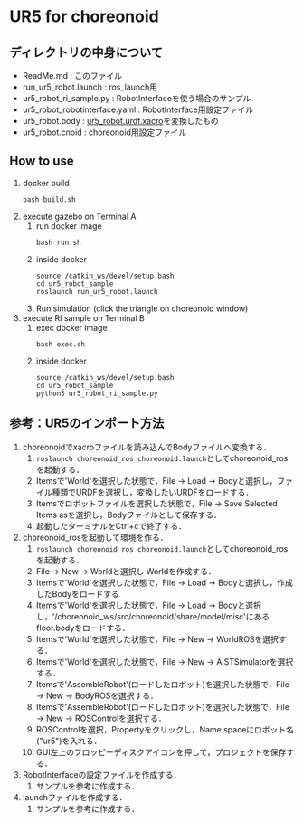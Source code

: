 # UR5 for choreonoid
## ディレクトリの中身について
- ReadMe.md : このファイル
- run_ur5_robot.launch : ros_launch用
- ur5_robot_ri_sample.py : RobotInterfaceを使う場合のサンプル
- ur5_robot_robotinterface.yaml : RobotInterface用設定ファイル
- ur5_robot.body : [ur5_robot.urdf.xacro](https://github.com/utecrobotics/ur5/blob/master/ur5_description/urdf/ur5_robot.urdf.xacro)を変換したもの
- ur5_robot.cnoid : choreonoid用設定ファイル

## How to use
1. docker build
    ```
    bash build.sh
    ```
1. execute gazebo
    on Terminal A
    1. run docker image
        ```
        bash run.sh
        ```
    1. inside docker
        ```
        source /catkin_ws/devel/setup.bash
        cd ur5_robot_sample
        roslaunch run_ur5_robot.launch
        ```
    1. Run simulation (click the triangle on choreonoid window)
2. execute RI sample
    on Terminal B
    1. exec docker image
        ```
        bash exec.sh
        ```
    1. inside docker
        ```
        source /catkin_ws/devel/setup.bash
        cd ur5_robot_sample
        python3 ur5_robot_ri_sample.py
        ```
## 参考：UR5のインポート方法

1. choreonoidでxacroファイルを読み込んでBodyファイルへ変換する．
    1. ```roslaunch choreonoid_ros choreonoid.launch```としてchoreonoid_rosを起動する．
    1. Itemsで'World'を選択した状態で，File -> Load -> Bodyと選択し，ファイル種類でURDFを選択し，変換したいURDFをロードする．
    1. Itemsでロボットファイルを選択した状態で，File -> Save Selected Items asを選択し，Bodyファイルとして保存する．
    1. 起動したターミナルをCtrl+cで終了する．
1. choreonoid_rosを起動して環境を作る．
    1. ```roslaunch choreonoid_ros choreonoid.launch```としてchoreonoid_rosを起動する．
    1. File -> New -> Worldと選択し Worldを作成する．
    1. Itemsで'World'を選択した状態で，File -> Load -> Bodyと選択し，作成したBodyをロードする
    1. Itemsで'World'を選択した状態で，File -> Load -> Bodyと選択し，'/choreonoid_ws/src/choreonoid/share/model/misc'にあるfloor.bodyをロードする．
    1. Itemsで'World'を選択した状態で，File -> New -> WorldROSを選択する．
    1. Itemsで'World'を選択した状態で，File -> New -> AISTSimulatorを選択する．
    1. Itemsで'AssembleRobot'(ロードしたロボット)を選択した状態で，File -> New -> BodyROSを選択する．
    1. Itemsで'AssembleRobot'(ロードしたロボット)を選択した状態で，File -> New -> ROSControlを選択する．
    1. ROSControlを選択，Propertyをクリックし，Name spaceにロボット名("ur5")を入れる．
    1. GUI左上のフロッピーディスクアイコンを押して，プロジェクトを保存する．
1. RobotInterfaceの設定ファイルを作成する．
    1. サンプルを参考に作成する．
1. launchファイルを作成する．
    1. サンプルを参考に作成する．